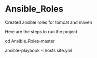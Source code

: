 # Ansible_Roles
Created ansible roles for tomcat and maven


Here are the steps to run the project 

cd Ansible_Roles-master

ansible-playbook -i hosts site.yml
